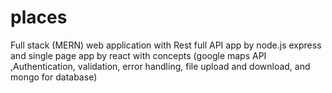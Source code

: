 # places
Full stack (MERN) web application
with Rest full API app by node.js express and
single page app by react 
with concepts (google maps API ,Authentication, validation, error handling, file upload and download, and mongo for database)
